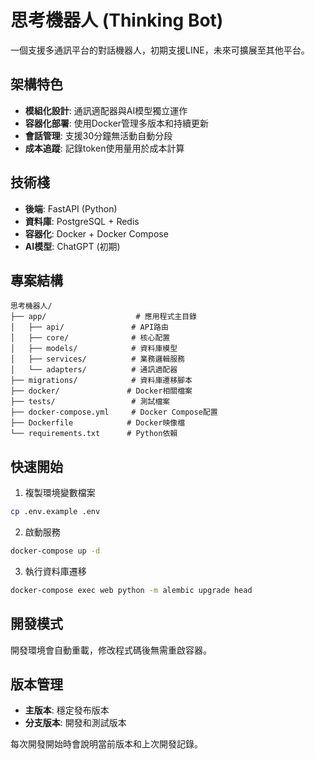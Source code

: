 # 思考機器人 (Thinking Bot)

一個支援多通訊平台的對話機器人，初期支援LINE，未來可擴展至其他平台。

## 架構特色

- **模組化設計**: 通訊適配器與AI模型獨立運作
- **容器化部署**: 使用Docker管理多版本和持續更新
- **會話管理**: 支援30分鐘無活動自動分段
- **成本追蹤**: 記錄token使用量用於成本計算

## 技術棧

- **後端**: FastAPI (Python)
- **資料庫**: PostgreSQL + Redis
- **容器化**: Docker + Docker Compose
- **AI模型**: ChatGPT (初期)

## 專案結構

```
思考機器人/
├── app/                    # 應用程式主目錄
│   ├── api/               # API路由
│   ├── core/              # 核心配置
│   ├── models/            # 資料庫模型
│   ├── services/          # 業務邏輯服務
│   └── adapters/          # 通訊適配器
├── migrations/            # 資料庫遷移腳本
├── docker/               # Docker相關檔案
├── tests/                 # 測試檔案
├── docker-compose.yml     # Docker Compose配置
├── Dockerfile            # Docker映像檔
└── requirements.txt      # Python依賴
```

## 快速開始

1. 複製環境變數檔案
```bash
cp .env.example .env
```

2. 啟動服務
```bash
docker-compose up -d
```

3. 執行資料庫遷移
```bash
docker-compose exec web python -m alembic upgrade head
```

## 開發模式

開發環境會自動重載，修改程式碼後無需重啟容器。

## 版本管理

- **主版本**: 穩定發布版本
- **分支版本**: 開發和測試版本

每次開發開始時會說明當前版本和上次開發記錄。
